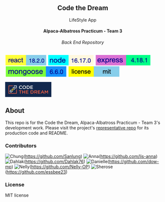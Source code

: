 <h2 align="center">Code the Dream</h2>
<p align="center">LifeStyle App</p>
<h4 align="center">Alpaca-Albatross Practicum - Team 3</h4>
<h6 align="center">Back End Repository</h6>

![react version](./frontend/assets/react-version.svg) ![node version](./frontend/assets/node-version.svg) ![express version](./frontend/assets/express-version.svg) ![mongoose version](./frontend/assets/mongoose-version.svg) ![mit license](./frontend/assets/mit-license.svg)

<p align="left"><img width="150" src="./frontend/assets/ctd-logo.jpeg" /></p>

## About

This repo is for the Code the Dream, Alpaca-Albatross Practicum - Team 3's development work. Please visit the project's [representative repo](https://github.com/Code-the-Dream-School/alpaca-albatross-practicum-team3-front) for its production code and README.

### Contributors

![Chung](https://avatars.githubusercontent.com/u/58524911?v=4)(https://github.com/Sanlung)
![Anna](https://avatars.githubusercontent.com/u/13015942?v=4)(https://github.com/lis-anna)
![Dahlak](https://avatars.githubusercontent.com/u/88516807?v=4)(https://github.com/Dahlak76)
![Danielle](https://avatars.githubusercontent.com/u/85953575?v=4)(https://github.com/dow-mp)
![Nelly](https://avatars.githubusercontent.com/u/76629395?v=4)(https://github.com/Nelly-OP)
![Sherose](https://avatars.githubusercontent.com/u/87711661?v=4)(https://github.com/essbee23)

### License

MIT license
